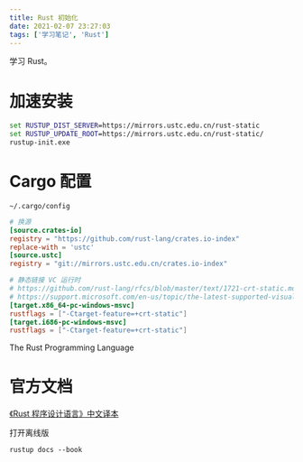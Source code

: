 ```yaml
---
title: Rust 初始化
date: 2021-02-07 23:27:03
tags: ['学习笔记', 'Rust']
---
```


学习 Rust。

<!-- more -->

# 加速安装

```bat
set RUSTUP_DIST_SERVER=https://mirrors.ustc.edu.cn/rust-static
set RUSTUP_UPDATE_ROOT=https://mirrors.ustc.edu.cn/rust-static/
rustup-init.exe
```

# Cargo 配置

`~/.cargo/config`

```toml
# 换源
[source.crates-io]
registry = "https://github.com/rust-lang/crates.io-index"
replace-with = 'ustc'
[source.ustc]
registry = "git://mirrors.ustc.edu.cn/crates.io-index"

# 静态链接 VC 运行时
# https://github.com/rust-lang/rfcs/blob/master/text/1721-crt-static.md
# https://support.microsoft.com/en-us/topic/the-latest-supported-visual-c-downloads-2647da03-1eea-4433-9aff-95f26a218cc0
[target.x86_64-pc-windows-msvc]
rustflags = ["-Ctarget-feature=+crt-static"]
[target.i686-pc-windows-msvc]
rustflags = ["-Ctarget-feature=+crt-static"]
```

The Rust Programming Language

# 官方文档

[《Rust 程序设计语言》中文译本](https://kaisery.github.io/trpl-zh-cn/) 

打开离线版

```
rustup docs --book
```
